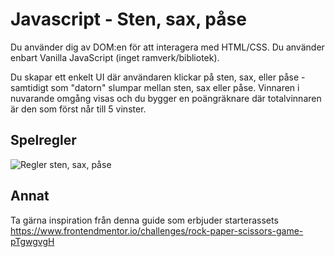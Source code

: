 # Javascript - Sten, sax, påse

Du använder dig av DOM:en för att interagera med HTML/CSS. Du använder enbart Vanilla JavaScript (inget ramverk/bibliotek). 

Du skapar ett enkelt UI där användaren klickar på sten, sax, eller påse - samtidigt som "datorn" slumpar mellan sten, sax eller påse. Vinnaren i nuvarande omgång visas och du bygger en poängräknare där totalvinnaren är den som först når till 5 vinster. 


## Spelregler

![Regler sten, sax, påse](https://github.com/chasacademy-sandra-larsson/js--rock-paper-scissor/blob/main/Rock-paper-scissors-sv.svg.png)


## Annat 

Ta gärna inspiration från denna guide som erbjuder starterassets https://www.frontendmentor.io/challenges/rock-paper-scissors-game-pTgwgvgH

